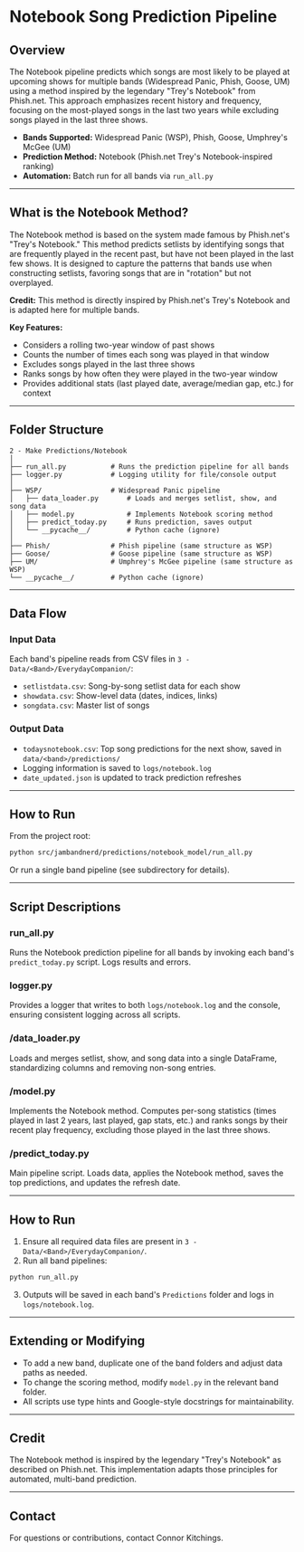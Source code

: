 # Notebook Song Prediction Pipeline

## Overview
The Notebook pipeline predicts which songs are most likely to be played at upcoming shows for multiple bands (Widespread Panic, Phish, Goose, UM) using a method inspired by the legendary "Trey's Notebook" from Phish.net. This approach emphasizes recent history and frequency, focusing on the most-played songs in the last two years while excluding songs played in the last three shows.

- **Bands Supported:** Widespread Panic (WSP), Phish, Goose, Umphrey's McGee (UM)
- **Prediction Method:** Notebook (Phish.net Trey's Notebook-inspired ranking)
- **Automation:** Batch run for all bands via `run_all.py`

---

## What is the Notebook Method?
The Notebook method is based on the system made famous by Phish.net's "Trey's Notebook." This method predicts setlists by identifying songs that are frequently played in the recent past, but have not been played in the last few shows. It is designed to capture the patterns that bands use when constructing setlists, favoring songs that are in "rotation" but not overplayed.

**Credit:** This method is directly inspired by Phish.net's Trey's Notebook and is adapted here for multiple bands.

**Key Features:**
- Considers a rolling two-year window of past shows
- Counts the number of times each song was played in that window
- Excludes songs played in the last three shows
- Ranks songs by how often they were played in the two-year window
- Provides additional stats (last played date, average/median gap, etc.) for context

---

## Folder Structure
```
2 - Make Predictions/Notebook
│
├── run_all.py           # Runs the prediction pipeline for all bands
├── logger.py            # Logging utility for file/console output
│
├── WSP/                 # Widespread Panic pipeline
│   ├── data_loader.py       # Loads and merges setlist, show, and song data
│   ├── model.py             # Implements Notebook scoring method
│   ├── predict_today.py     # Runs prediction, saves output
│   └── __pycache__/         # Python cache (ignore)
│
├── Phish/               # Phish pipeline (same structure as WSP)
├── Goose/               # Goose pipeline (same structure as WSP)
├── UM/                  # Umphrey's McGee pipeline (same structure as WSP)
└── __pycache__/         # Python cache (ignore)
```

---

## Data Flow

### Input Data
Each band's pipeline reads from CSV files in `3 - Data/<Band>/EverydayCompanion/`:
- `setlistdata.csv`: Song-by-song setlist data for each show
- `showdata.csv`: Show-level data (dates, indices, links)
- `songdata.csv`: Master list of songs

### Output Data
- `todaysnotebook.csv`: Top song predictions for the next show, saved in `data/<band>/predictions/`
- Logging information is saved to `logs/notebook.log`
- `date_updated.json` is updated to track prediction refreshes

---

## How to Run

From the project root:
```bash
python src/jambandnerd/predictions/notebook_model/run_all.py
```
Or run a single band pipeline (see subdirectory for details).

---

## Script Descriptions

### run_all.py
Runs the Notebook prediction pipeline for all bands by invoking each band's `predict_today.py` script. Logs results and errors.

### logger.py
Provides a logger that writes to both `logs/notebook.log` and the console, ensuring consistent logging across all scripts.

### <Band>/data_loader.py
Loads and merges setlist, show, and song data into a single DataFrame, standardizing columns and removing non-song entries.

### <Band>/model.py
Implements the Notebook method. Computes per-song statistics (times played in last 2 years, last played, gap stats, etc.) and ranks songs by their recent play frequency, excluding those played in the last three shows.

### <Band>/predict_today.py
Main pipeline script. Loads data, applies the Notebook method, saves the top predictions, and updates the refresh date.

---

## How to Run

1. Ensure all required data files are present in `3 - Data/<Band>/EverydayCompanion/`.
2. Run all band pipelines:

```bash
python run_all.py
```

3. Outputs will be saved in each band's `Predictions` folder and logs in `logs/notebook.log`.

---

## Extending or Modifying
- To add a new band, duplicate one of the band folders and adjust data paths as needed.
- To change the scoring method, modify `model.py` in the relevant band folder.
- All scripts use type hints and Google-style docstrings for maintainability.

---

## Credit
The Notebook method is inspired by the legendary "Trey's Notebook" as described on Phish.net. This implementation adapts those principles for automated, multi-band prediction.

---

## Contact
For questions or contributions, contact Connor Kitchings.
